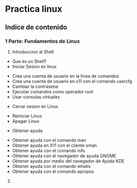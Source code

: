 # Practica linux

## Indice de contenido

### 1 Parte: Fundamentos de Linux

1. Introduccion al Shell
- Que es un Shell?
- Iniciar Sesion en linux
* Crea una cuenta de usuario en la linea de comandos
* Crea una cuenta de usuario en x11 con el comando usercfg
* Cambiar la contrasena
* Ejecutar comandos como operador root
* Usar consolas virtuales
- Cerrar sesion en Linux
* Reiniciar Linux
* Apagar Linux
- Obtener ayuda
* Obtener ayuda con el comando man
* Obtener ayuda en X11 con el cliente xman
* Obtener ayuda con el comando info
* Obtener ayuda con el navegador de ayuda GNOME
* Obtener ayuda por medio del navegador de Ayuda KDE
* Obtener ayuda con el comando whatis
* Obtener ayuda con el comando apropos

2.
